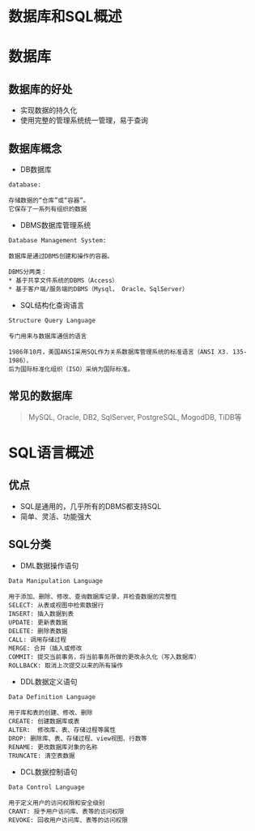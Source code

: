 数据库和SQL概述
==


# 数据库
## 数据库的好处
* 实现数据的持久化
* 使用完整的管理系统统一管理，易于查询


## 数据库概念
* DB数据库
```text
database:

存储数据的“仓库”或“容器”。
它保存了一系列有组织的数据
```

* DBMS数据库管理系统
```text
Database Management System:

数据库是通过DBMS创建和操作的容器。

DBMS分两类：
* 基于共享文件系统的DBMS（Access）
* 基于客户端/服务端的DBMS（Mysql， Oracle、SqlServer）
```

* SQL结构化查询语言
```text
Structure Query Language

专门用来与数据库通信的语言

1986年10月，美国ANSI采用SQL作为关系数据库管理系统的标准语言（ANSI X3. 135-1986），
后为国际标准化组织（ISO）采纳为国际标准。
```

## 常见的数据库
>MySQL, Oracle, DB2, SqlServer, PostgreSQL, MogodDB, TiDB等


# SQL语言概述
## 优点
* SQL是通用的，几乎所有的DBMS都支持SQL
* 简单、灵活、功能强大

## SQL分类
* DML数据操作语句
```text
Data Manipulation Language

用于添加、删除、修改、查询数据库记录，并检查数据的完整性
SELECT: 从表或视图中检索数据行
INSERT: 插入数据到表
UPDATE: 更新表数据
DELETE: 删除表数据
CALL: 调用存储过程
MERGE: 合并（插入或修改
COMMIT: 提交当前事务，将当前事务所做的更改永久化（写入数据库）
ROLLBACK: 取消上次提交以来的所有操作
```

* DDL数据定义语句
```text
Data Definition Language

用于库和表的创建、修改、删除
CREATE: 创建数据库或表
ALTER: 	修改库、表、存储过程等属性
DROP: 删除库、表、存储过程、view视图、行数等
RENAME: 更改数据库对象的名称
TRUNCATE: 清空表数据
```

* DCL数据控制语句
```text
Data Control Language

用于定义用户的访问权限和安全级别
CRANT: 授予用户访问库、表等的访问权限
REVOKE: 回收用户访问库、表等的访问权限
```
